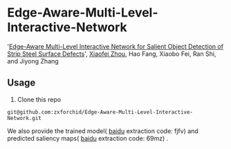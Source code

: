 # Edge-Aware-Multi-Level-Interactive-Network
'[Edge-Aware Multi-Level Interactive Network for Salient Object Detection of Strip Steel Surface Defects](https://ieeexplore.ieee.org/stamp/stamp.jsp?tp=&arnumber=9598922)', [Xiaofei Zhou](https://scholar.google.com.hk/citations?hl=zh-CN&user=2PUAFW8AAAAJ), Hao Fang, Xiaobo Fei, Ran Shi, and Jiyong Zhang

## Usage
1. Clone this repo
```
git@github.com:zxforchid/Edge-Aware-Multi-Level-Interactive-Network.git
```
We also provide the trained model( [baidu](https://pan.baidu.com/s/1Mosb8ZLIQJ6URG_c6lKt6A) extraction code: fjfv) and predicted saliency maps( [baidu](https://pan.baidu.com/s/10F4OZ5Wr7gEfy8zMGf_Y0w) extraction code: 69mz) .
